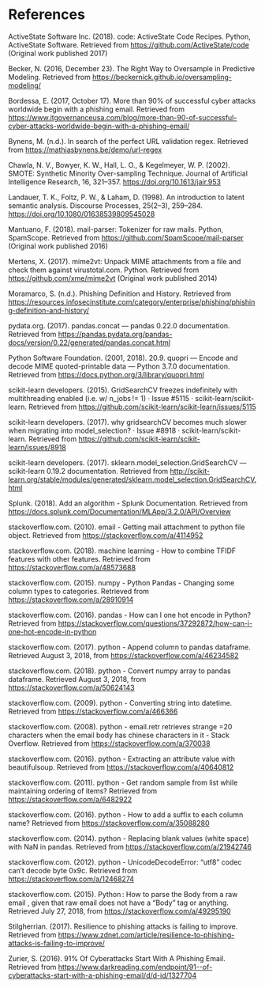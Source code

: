 
# References

ActiveState Software Inc. (2018). code: ActiveState Code Recipes. Python, ActiveState Software. Retrieved from https://github.com/ActiveState/code (Original work published 2017)


Becker, N. (2016, December 23). The Right Way to Oversample in Predictive Modeling. Retrieved from https://beckernick.github.io/oversampling-modeling/


Bordessa, E. (2017, October 17). More than 90% of successful cyber attacks worldwide begin with a phishing email. Retrieved from https://www.itgovernanceusa.com/blog/more-than-90-of-successful-cyber-attacks-worldwide-begin-with-a-phishing-email/


Bynens, M. (n.d.). In search of the perfect URL validation regex. Retrieved from https://mathiasbynens.be/demo/url-regex


Chawla, N. V., Bowyer, K. W., Hall, L. O., & Kegelmeyer, W. P. (2002). SMOTE: Synthetic Minority Over-sampling Technique. Journal of Artificial Intelligence Research, 16, 321–357. https://doi.org/10.1613/jair.953


Landauer, T. K., Foltz, P. W., & Laham, D. (1998). An introduction to latent semantic analysis. Discourse Processes, 25(2–3), 259–284. https://doi.org/10.1080/01638539809545028


Mantuano, F. (2018). mail-parser: Tokenizer for raw mails. Python, SpamScope. Retrieved from https://github.com/SpamScope/mail-parser (Original work published 2016)


Mertens, X. (2017). mime2vt: Unpack MIME attachments from a file and check them against virustotal.com. Python. Retrieved from https://github.com/xme/mime2vt (Original work published 2014)


Moramarco, S. (n.d.). Phishing Definition and History. Retrieved from https://resources.infosecinstitute.com/category/enterprise/phishing/phishing-definition-and-history/


pydata.org. (2017). pandas.concat — pandas 0.22.0 documentation. Retrieved from https://pandas.pydata.org/pandas-docs/version/0.22/generated/pandas.concat.html


Python Software Foundation. (2001, 2018). 20.9. quopri — Encode and decode MIME quoted-printable data — Python 3.7.0 documentation. Retrieved from https://docs.python.org/3/library/quopri.html


scikit-learn developers. (2015). GridSearchCV freezes indefinitely with multithreading enabled (i.e. w/ n_jobs != 1) · Issue #5115 · scikit-learn/scikit-learn. Retrieved from https://github.com/scikit-learn/scikit-learn/issues/5115


scikit-learn developers. (2017). why gridsearchCV becomes much slower when migrating into model_selection? · Issue #8918 · scikit-learn/scikit-learn. Retrieved from https://github.com/scikit-learn/scikit-learn/issues/8918


scikit-learn developers. (2017). sklearn.model_selection.GridSearchCV — scikit-learn 0.19.2 documentation. Retrieved from http://scikit-learn.org/stable/modules/generated/sklearn.model_selection.GridSearchCV.html

Splunk. (2018). Add an algorithm - Splunk Documentation. Retrieved from https://docs.splunk.com/Documentation/MLApp/3.2.0/API/Overview

stackoverflow.com. (2010). email - Getting mail attachment to python file object. Retrieved from https://stackoverflow.com/a/4114952

stackoverflow.com. (2018). machine learning - How to combine TFIDF features with other features. Retrieved from https://stackoverflow.com/a/48573688


stackoverflow.com. (2015). numpy - Python Pandas - Changing some column types to categories. Retrieved from https://stackoverflow.com/a/28910914


stackoverflow.com. (2016). pandas - How can I one hot encode in Python? Retrieved from https://stackoverflow.com/questions/37292872/how-can-i-one-hot-encode-in-python


stackoverflow.com. (2017). python - Append column to pandas dataframe. Retrieved August 3, 2018, from https://stackoverflow.com/a/46234582


stackoverflow.com. (2018). python - Convert numpy array to pandas dataframe. Retrieved August 3, 2018, from https://stackoverflow.com/a/50624143


stackoverflow.com. (2009). python - Converting string into datetime. Retrieved from https://stackoverflow.com/a/466366


stackoverflow.com. (2008). python - email.retr retrieves strange =20 characters when the email body has chinese characters in it - Stack Overflow. Retrieved from https://stackoverflow.com/a/370038


stackoverflow.com. (2016). python - Extracting an attribute value with beautifulsoup. Retrieved from https://stackoverflow.com/a/40640812


stackoverflow.com. (2011). python - Get random sample from list while maintaining ordering of items? Retrieved from https://stackoverflow.com/a/6482922


stackoverflow.com. (2016). python - How to add a suffix to each column name? Retrieved from https://stackoverflow.com/a/35088280


stackoverflow.com. (2014). python - Replacing blank values (white space) with NaN in pandas. Retrieved from https://stackoverflow.com/a/21942746


stackoverflow.com. (2012). python - UnicodeDecodeError: “utf8” codec can’t decode byte 0x9c. Retrieved from https://stackoverflow.com/a/12468274


stackoverflow.com. (2015). Python : How to parse the Body from a raw email , given that raw email does not have a “Body” tag or anything. Retrieved July 27, 2018, from https://stackoverflow.com/a/49295190


Stilgherrian. (2017). Resilience to phishing attacks is failing to improve. Retrieved from https://www.zdnet.com/article/resilience-to-phishing-attacks-is-failing-to-improve/


Zurier, S. (2016). 91% Of Cyberattacks Start With A Phishing Email. Retrieved from https://www.darkreading.com/endpoint/91--of-cyberattacks-start-with-a-phishing-email/d/d-id/1327704

